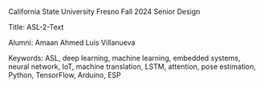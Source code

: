 California State University Fresno
Fall 2024 Senior Design

Title: ASL-2-Text



Alumni: 
Amaan Ahmed 
Luis Villanueva

Keywords: ASL, deep learning, machine learning, embedded systems, neural network, IoT, machine translation, LSTM, attention, pose estimation, Python, TensorFlow, Arduino, ESP